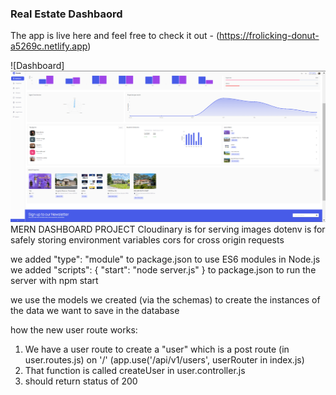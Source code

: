 ### Real Estate Dashbaord

The app is live here and feel free to check it out -
(https://frolicking-donut-a5269c.netlify.app)

![Dashboard]
<img src="afterlogin.png" alt="the screenshot of the app large screen"/>
MERN DASHBOARD PROJECT
Cloudinary is for serving images
dotenv is for safely storing environment variables
cors for cross origin requests

we added "type": "module" to package.json to use ES6 modules in Node.js
we added "scripts": { "start": "node server.js" } to package.json to run the server with npm start

we use the models we created (via the schemas) to create the instances of the data we want to save in the database

how the new user route works:

1. We have a user route to create a "user" which is a post route (in user.routes.js) on '/' (app.use('/api/v1/users', userRouter in index.js)
2. That function is called createUser in user.controller.js
3. should return status of 200
